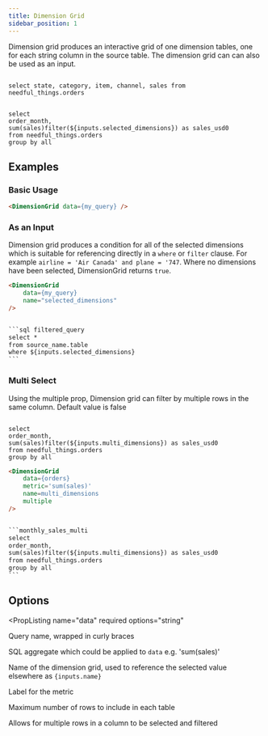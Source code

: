 ```yaml
---
title: Dimension Grid
sidebar_position: 1
---
```


Dimension grid produces an interactive grid of one dimension tables, one for each string column in the source table. The dimension grid can can also be used as an input. 

```orders

select state, category, item, channel, sales from needful_things.orders

```

```monthly_sales

select 
order_month, 
sum(sales)filter(${inputs.selected_dimensions}) as sales_usd0 
from needful_things.orders 
group by all 
```

<LineChart data={monthly_sales} handleMissing=zero/> 

<DimensionGrid data={orders} metric='sum(sales)' name=selected_dimensions /> 






## Examples

### Basic Usage 

```html
<DimensionGrid data={my_query} />
```

### As an Input 

Dimension grid produces a condition for all of the selected dimensions which is suitable for referencing directly in a `where` or `filter` clause. For example `airline = 'Air Canada' and plane = '747`. Where no dimensions have been selected, DimensionGrid returns `true`. 

````html
<DimensionGrid 
    data={my_query} 
    name="selected_dimensions"
/>


```sql filtered_query
select *
from source_name.table
where ${inputs.selected_dimensions}
```
````

### Multi Select 

Using the multiple prop, Dimension grid can filter by multiple rows in the same column. Default value is false

```monthly_sales_multi

select 
order_month, 
sum(sales)filter(${inputs.multi_dimensions}) as sales_usd0 
from needful_things.orders 
group by all 
```
<LineChart data={monthly_sales_multi} handleMissing=zero/> 

<DimensionGrid data={orders} metric='sum(sales)' name=multi_dimensions multiple/>

````html
<DimensionGrid 
    data={orders} 
    metric='sum(sales)' 
    name=multi_dimensions 
    multiple
/>


```monthly_sales_multi
select 
order_month, 
sum(sales)filter(${inputs.multi_dimensions}) as sales_usd0 
from needful_things.orders 
group by all 
```
````

## Options

<PropListing 
    name="data"
    required
    options="string"
>

Query name, wrapped in curly braces

</PropListing>
<PropListing 
    name="metric"
    options="string"
    default="count(*)"
>

SQL aggregate which could be applied to `data` e.g. 'sum(sales)'

</PropListing>
<PropListing 
    name="name"
    options="string"
>

Name of the dimension grid, used to reference the selected value elsewhere as `{inputs.name}`

</PropListing>
<PropListing 
    name="metricLabel"
    options="string"
>

Label for the metric

</PropListing>
<PropListing 
    name="limit"
    options="number"
    default="10"
>

Maximum number of rows to include in each table

</PropListing>
<PropListing 
    name="multiple"
    options="boolean"
    default="false"
>

Allows for multiple rows in a column to be selected and filtered

</PropListing>
